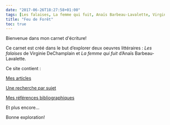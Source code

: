 ```yaml
---
date: "2017-06-26T18:27:58+01:00"
tags: [Les falaises, La femme qui fuit, Anaïs Barbeau-Lavalette, Virginie DeChamplain]
title: "Feu de Forêt"
toc: true
---
```


Bienvenue dans mon carnet d'écriture!

Ce carnet est créé dans le but d’explorer deux oeuvres littéraires : *Les falaises* de Virginie DeChamplain et *La femme qui fuit* d’Anaïs Barbeau-Lavalette. 

Ce site contient :

[Mes articles](https://cgermain97.github.io/Feu-de-Foret/posts/)

[Une recherche par sujet](https://cgermain97.github.io/Feu-de-Foret/tags/)

[Mes références bibliographiques](https://www.zotero.org/groups/5014922/feu.de.fort)

Et plus encore...

Bonne exploration!
